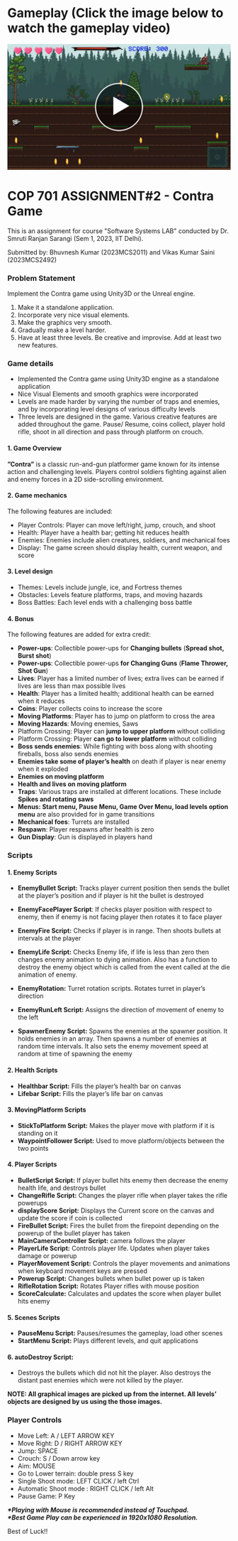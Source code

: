 # Gameplay (Click the image below to watch the gameplay video)
[![Youtube link](thumbnail.jpg)](https://www.youtube.com/watch?v=Th5mRw0JlOA?si=hcuPD01-dDl38otc)

<!--![](contraLogo.jpeg) -->
# COP 701 ASSIGNMENT#2 - Contra Game 

This is an assignment for course "Software Systems LAB" conducted by Dr. Smruti Ranjan Sarangi (Sem 1, 2023, IIT Delhi).  

Submitted by: Bhuvnesh Kumar (2023MCS2011) and Vikas Kumar Saini (2023MCS2492) 

### **Problem Statement** 

Implement the Contra game using Unity3D or the Unreal engine. 

1. Make it a standalone application. 
1. Incorporate very nice visual elements. 
1. Make the graphics very smooth. 
1. Gradually make a level harder. 
1. Have at least three levels. Be creative and improvise. Add at least two new features. 

### **Game details** 

- Implemented the Contra game using Unity3D engine as a standalone application
- Nice Visual Elements and smooth graphics were incorporated
- Levels are made harder by varying the number of traps and enemies, and by incorporating level designs of various difficulty levels
- Three levels are designed in the game. Various creative features are added throughout the game. Pause/ Resume, coins collect, player hold rifle, shoot in all direction 
 and pass through platform on crouch.

#### 1. **Game Overview** 

**”Contra”** is a classic run-and-gun platformer game known for its intense action and challenging levels. Players control soldiers fighting against alien and enemy forces in a 2D side-scrolling environment. 

#### 2. **Game mechanics** 

The following features are included: 

- Player Controls: Player can move left/right, jump, crouch, and shoot
- Health: Player have a health bar; getting hit reduces health
- Enemies: Enemies include alien creatures, soldiers, and mechanical foes 
- Display: The game screen should display health, current weapon, and score
#### 3. **Level design** 
- Themes: Levels include jungle, ice, and Fortress themes
- Obstacles: Levels feature platforms, traps, and moving hazards 
- Boss Battles: Each level ends with a challenging boss battle 
#### 4. **Bonus** 

The following features are added for extra credit: 

- **Power-ups**: Collectible power-ups for **Changing bullets** (**Spread shot, Burst shot**) 
- **Power-ups**: Collectible power-ups **for Changing Guns** (**Flame Thrower, Shot Gun**)
- **Lives**: Player has a limited number of lives; extra lives can be earned if lives are less than max possible lives
- **Health**: Player has a limited health; additional health can be earned when it reduces
- **Coins**: Player collects coins to increase the score
- **Moving Platforms**: Player has to jump on platform to cross the area
- **Moving Hazards**: Moving enemies, Saws 
- Platform Crossing: Player can **jump to upper platform** without colliding
- Platform Crossing: Player **can go to lower platform** without colliding 
- **Boss sends enemies**: While fighting with boss along with shooting fireballs, boss also sends enemies
- **Enemies take some of player’s health** on death if player is near enemy when it exploded 
- **Enemies on moving platform** 
- **Health and lives on moving platform** 
- **Traps**: Various traps are installed at different locations. These include **Spikes and rotating saws** 
- **Menus: Start menu, Pause Menu, Game Over Menu, load levels option menu** are also provided for in game transitions 
- **Mechanical foes**: Turrets are installed
- **Respawn**: Player respawns after health is zero
- **Gun Display**: Gun is displayed in players hand

### **Scripts** 
#### 1. **Enemy Scripts** 
- **EnemyBullet Script:** Tracks player current position then sends the bullet at the player’s position and if player is hit the bullet is destroyed
- **EnemyFacePlayer Script**: If checks player position with respect to enemy, then if enemy is not facing player then rotates it to face player
- **EnemyFire Script:** Checks if player is in range. Then shoots bullets at intervals at the player
- **EnemyLife Script:** Checks Enemy life, if life is less than zero then changes enemy animation to dying animation. Also has a function to destroy the enemy object which is called from the event called at the die animation of enemy.  

- **EnemyRotation:** Turret rotation scripts. Rotates turret in player’s direction
- **EnemyRunLeft Script:** Assigns the direction of  movement of enemy to the left
- **SpawnerEnemy Script:** Spawns the enemies at the spawner position. It holds enemies in an array. Then spawns a number of enemies  at random time intervals. It also sets the enemy movement speed at random at time of spawning the enemy
#### 2. **Health Scripts** 
- **Healthbar Script:** Fills the player’s health bar on canvas
- **Lifebar Script:** Fills the player’s life bar on canvas
#### 3. **MovingPlatform Scripts** 
- **StickToPlatform Script:** Makes the player move with platform if it is standing on it
- **WaypointFollower Script:** Used to move platform/objects between the two points
#### 4. **Player Scripts** 
- **BulletScript Script:** If player bullet hits enemy then decrease the enemy health life, and destroys bullet
- **ChangeRifle Script:** Changes the player rifle when player takes the rifle powerups
- **displayScore Script:** Displays the Current score on the canvas and update the score if coin is collected
- **FireBullet Script:** Fires the bullet from the firepoint depending on the powerup of the bullet player has taken
- **MainCameraController Script:** camera follows the player
- **PlayerLife Script:** Controls player life. Updates when player takes damage  or powerup
- **PlayerMovement Script:** Controls the player movements and animations when keyboard movement keys are pressed
- **Powerup Script:** Changes bullets when bullet power up is taken
- **RifleRotation Script:** Rotates Player rifles with mouse position
- **ScoreCalculate:** Calculates and updates the score when player bullet hits enemy
#### 5. **Scenes Scripts** 
- **PauseMenu Script:** Pauses/resumes the gameplay, load other scenes
- **StartMenu Script:** Plays different levels, and quit applications
#### 6. **autoDestroy Script:** 
- Destroys the bullets which did not hit the player. Also destroys the distant past enemies which were not  killed by the player.

**NOTE: All graphical images are picked up from the internet. All levels’ objects  are designed by us using the those images.** 

### **Player Controls** 

- Move Left: A / LEFT ARROW KEY 
- Move Right: D / RIGHT ARROW KEY 
- Jump: SPACE 
- Crouch: S / Down arrow key 
- Aim: MOUSE
- Go to Lower terrain: double press S key 
- Single Shoot mode: LEFT CLICK / left Ctrl 
- Automatic Shoot mode : RIGHT CLICK / left Alt 
- Pause Game: P Key 

***\*Playing with Mouse is recommended instead of Touchpad.***  
***\*Best Game Play can be experienced in 1920x1080 Resolution.***

Best of Luck!!
